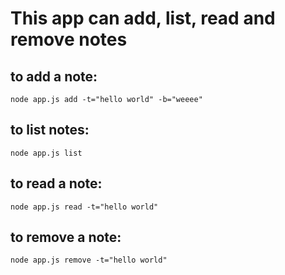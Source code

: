 # This app can add, list, read and remove notes

## to add a note:
``node app.js add -t="hello world" -b="weeee"``

## to list notes:
``node app.js list``

## to read a note:
``node app.js read -t="hello world"``

## to remove a note:
``node app.js remove -t="hello world"``